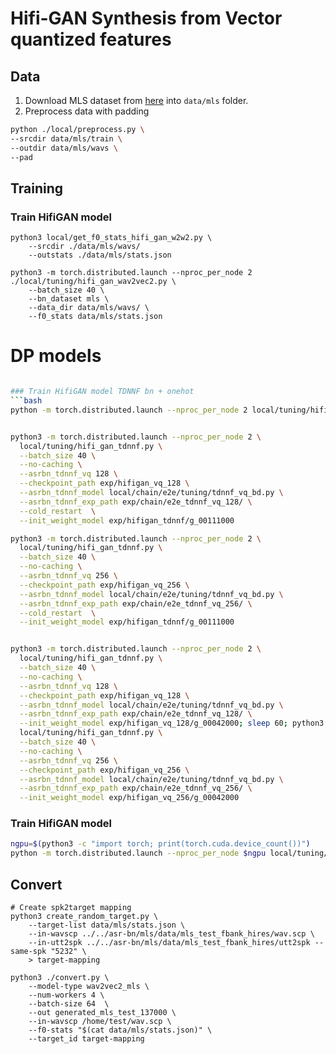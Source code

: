 Hifi-GAN Synthesis from Vector quantized features
===


## Data
1. Download MLS dataset from [here](https://www.openslr.org/94/) into ```data/mls``` folder.
2. Preprocess data with padding

```bash
python ./local/preprocess.py \
--srcdir data/mls/train \
--outdir data/mls/wavs \
--pad
```

## Training

### Train HifiGAN model

```
python3 local/get_f0_stats_hifi_gan_w2w2.py \
    --srcdir ./data/mls/wavs/
    --outstats ./data/mls/stats.json

python3 -m torch.distributed.launch --nproc_per_node 2 ./local/tuning/hifi_gan_wav2vec2.py \
    --batch_size 40 \
    --bn_dataset mls \
    --data_dir data/mls/wavs/ \
    --f0_stats data/mls/stats.json
```

# DP models
```bash

### Train HifiGAN model TDNNF bn + onehot
```bash
python -m torch.distributed.launch --nproc_per_node 2 local/tuning/hifi_gan_tdnnf.py --batch_size 40 --no-caching


python3 -m torch.distributed.launch --nproc_per_node 2 \
  local/tuning/hifi_gan_tdnnf.py \
  --batch_size 40 \
  --no-caching \
  --asrbn_tdnnf_vq 128 \
  --checkpoint_path exp/hifigan_vq_128 \
  --asrbn_tdnnf_model local/chain/e2e/tuning/tdnnf_vq_bd.py \
  --asrbn_tdnnf_exp_path exp/chain/e2e_tdnnf_vq_128/ \
  --cold_restart  \
  --init_weight_model exp/hifigan_tdnnf/g_00111000

python3 -m torch.distributed.launch --nproc_per_node 2 \
  local/tuning/hifi_gan_tdnnf.py \
  --batch_size 40 \
  --no-caching \
  --asrbn_tdnnf_vq 256 \
  --checkpoint_path exp/hifigan_vq_256 \
  --asrbn_tdnnf_model local/chain/e2e/tuning/tdnnf_vq_bd.py \
  --asrbn_tdnnf_exp_path exp/chain/e2e_tdnnf_vq_256/ \
  --cold_restart  \
  --init_weight_model exp/hifigan_tdnnf/g_00111000


python3 -m torch.distributed.launch --nproc_per_node 2 \
  local/tuning/hifi_gan_tdnnf.py \
  --batch_size 40 \
  --no-caching \
  --asrbn_tdnnf_vq 128 \
  --checkpoint_path exp/hifigan_vq_128 \
  --asrbn_tdnnf_model local/chain/e2e/tuning/tdnnf_vq_bd.py \
  --asrbn_tdnnf_exp_path exp/chain/e2e_tdnnf_vq_128/ \
  --init_weight_model exp/hifigan_vq_128/g_00042000; sleep 60; python3 -m torch.distributed.launch --nproc_per_node 2 \
  local/tuning/hifi_gan_tdnnf.py \
  --batch_size 40 \
  --no-caching \
  --asrbn_tdnnf_vq 256 \
  --checkpoint_path exp/hifigan_vq_256 \
  --asrbn_tdnnf_model local/chain/e2e/tuning/tdnnf_vq_bd.py \
  --asrbn_tdnnf_exp_path exp/chain/e2e_tdnnf_vq_256/ \
  --init_weight_model exp/hifigan_vq_256/g_00042000
```


### Train HifiGAN model
```bash
ngpu=$(python3 -c "import torch; print(torch.cuda.device_count())")
python -m torch.distributed.launch --nproc_per_node $ngpu local/tuning/hifi_gan_wav2vec2.py
```


## Convert
```
# Create spk2target mapping
python3 create_random_target.py \
    --target-list data/mls/stats.json \
    --in-wavscp ../../asr-bn/mls/data/mls_test_fbank_hires/wav.scp \
    --in-utt2spk ../../asr-bn/mls/data/mls_test_fbank_hires/utt2spk --same-spk "5232" \
    > target-mapping

python3 ./convert.py \
    --model-type wav2vec2_mls \
    --num-workers 4 \
    --batch-size 64  \
    --out generated_mls_test_137000 \
    --in-wavscp /home/test/wav.scp \
    --f0-stats "$(cat data/mls/stats.json)" \
    --target_id target-mapping
